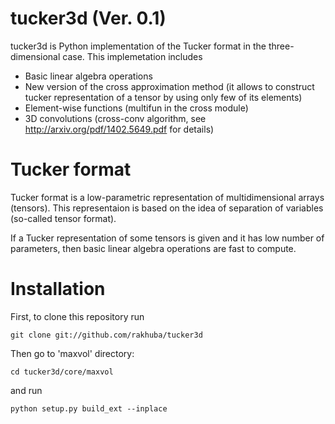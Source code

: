 tucker3d (Ver. 0.1)
===================

tucker3d is Python implementation of the Tucker format in the three-dimensional case.
This implemetation includes 
- Basic linear algebra operations
- New version of the cross approximation method (it allows to construct tucker representation 
of a tensor by using only few of its elements)
- Element-wise functions (multifun in the cross module)
- 3D convolutions (cross-conv algorithm, see http://arxiv.org/pdf/1402.5649.pdf for details)

Tucker format
=============

Tucker format is a low-parametric representation of multidimensional arrays (tensors).
This representaion is based on the idea of separation of variables (so-called tensor format).

If a Tucker representation of some tensors is given and it has low number of parameters, then basic linear algebra operations are fast to compute.


Installation
============

First, to clone this repository run
```
git clone git://github.com/rakhuba/tucker3d
```
Then go to 'maxvol' directory:
```
cd tucker3d/core/maxvol
```
and run
```
python setup.py build_ext --inplace
```
